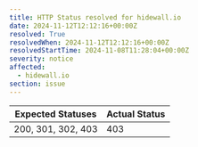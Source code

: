 ```yaml
---
title: HTTP Status resolved for hidewall.io
date: 2024-11-12T12:12:16+00:00Z
resolved: True
resolvedWhen: 2024-11-12T12:12:16+00:00Z
resolvedStartTime: 2024-11-08T11:28:04+00:00Z
severity: notice
affected:
  - hidewall.io
section: issue
---
```


| Expected Statuses | Actual Status  |
|-------------------|----------------|
| 200, 301, 302, 403 | 403 |
